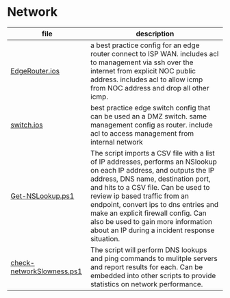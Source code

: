 # Network

| file | description |
|---|---|
|[EdgeRouter.ios](EdgeRouter.ios)| a best practice config for an edge router connect to ISP WAN. includes acl to management via ssh over the internet from explicit NOC public address. includes acl to allow icmp from NOC address and drop all other icmp.|
|[switch.ios](switch.ios)| best practice edge switch config that can be used an a DMZ switch. same management config as router. include acl to access management from internal network |
|[Get-NSLookup.ps1](Get-NSLookup.ps1)|The script imports a CSV file with a list of IP addresses, performs an NSlookup on each IP address, and outputs the IP address, DNS name, destination port, and hits to a CSV file. Can be used to review ip based traffic from an endpoint, convert ips to dns entries and make an explicit firewall config. Can also be used to gain more information about an IP during a incident response situation.  |
|[check-networkSlowness.ps1](check-networkSlowness.ps1)|The script will perform DNS lookups and ping commands to mulitple servers and report results for each. Can be embedded into other scripts to provide statistics on network performance.|

